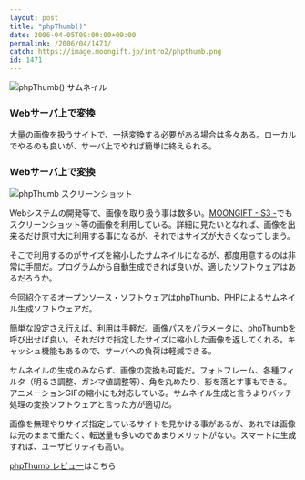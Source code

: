 ```yaml
---
layout: post
title: "phpThumb()"
date: 2006-04-05T09:00:00+09:00
permalink: /2006/04/1471/
catch: https://image.moongift.jp/intro2/phpthumb.png
id: 1471
---
```

 ![phpThumb() サムネイル](https://image.moongift.jp/intro2/phpthumb.t.png "phpThumb() サムネイル")
  

### Webサーバ上で変換
  
大量の画像を扱うサイトで、一括変換する必要がある場合は多々ある。ローカルでやるのも良いが、サーバ上でやれば簡単に終えられる。  
<!--more-->  

### Webサーバ上で変換
  

![phpThumb スクリーンショット](https://image.moongift.jp/intro2/phpthumb.png "phpThumb スクリーンショット")

  

Webシステムの開発等で、画像を取り扱う事は数多い。[MOONGIFT - S3 -](http://s3.moongift.jp/)でもスクリーンショット等の画像を利用している。詳細に見たいとなれば、画像を出来るだけ原寸大に利用する事になるが、それではサイズが大きくなってしまう。

  

そこで利用するのがサイズを縮小したサムネイルになるが、都度用意するのは非常に手間だ。プログラムから自動生成できれば良いが、適したソフトウェアはあるだろうか。

  

今回紹介するオープンソース・ソフトウェアはphpThumb、PHPによるサムネイル生成ソフトウェアだ。

  

簡単な設定さえ行えば、利用は手軽だ。画像パスをパラメータに、phpThumbを呼び出せば良い。それだけで指定したサイズに縮小した画像を返してくれる。キャッシュ機能もあるので、サーバへの負荷は軽減できる。

  

サムネイルの生成のみならず、画像の変換も可能だ。フォトフレーム、各種フィルタ（明るさ調整、ガンマ値調整等）、角を丸めたり、影を落とす事もできる。アニメーションGIFの縮小にも対応している。サムネイル生成と言うよりバッチ処理の変換ソフトウェアと言った方が適切だ。

  

画像を無理やりサイズ指定しているサイトを見かける事があるが、あれでは画像は元のままで重たく、転送量も多いのであまりメリットがない。スマートに生成すれば、ユーザビリティも高い。

  

[phpThumb レビュー](http://oss.moongift.jp/review/i-1472.html)はこちら

